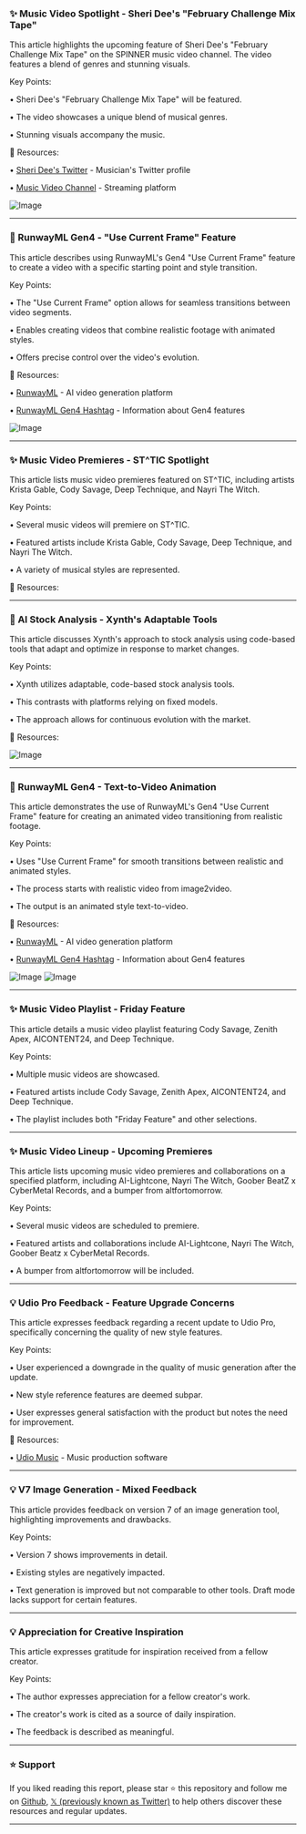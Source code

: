 ### ✨ Music Video Spotlight - Sheri Dee's "February Challenge Mix Tape"

This article highlights the upcoming feature of Sheri Dee's "February Challenge Mix Tape" on the SPINNER music video channel.  The video features a blend of genres and stunning visuals.

Key Points:

•  Sheri Dee's "February Challenge Mix Tape" will be featured.

• The video showcases a unique blend of musical genres.


• Stunning visuals accompany the music.


🔗 Resources:

• [Sheri Dee's Twitter](https://x.com/SheriBanks) - Musician's Twitter profile

• [Music Video Channel](http://musicvideochannel.ai) - Streaming platform


![Image](https://t.co/6mHJoEp4Xf)


---
### 🚀 RunwayML Gen4 - "Use Current Frame" Feature

This article describes using RunwayML's Gen4 "Use Current Frame" feature to create a video with a specific starting point and style transition.


Key Points:

• The "Use Current Frame" option allows for seamless transitions between video segments.

•  Enables creating videos that combine realistic footage with animated styles.


• Offers precise control over the video's evolution.


🔗 Resources:

• [RunwayML](https://x.com/runwayml) - AI video generation platform

• [RunwayML Gen4 Hashtag](https://x.com/hashtag/gen4?src=hashtag_click) - Information about Gen4 features


![Image](https://pbs.twimg.com/ext_tw_video_thumb/1908341505887977472/pu/img/-UwH8DfY_IhRiiDl.jpg)


---
### ✨ Music Video Premieres - ST^TIC Spotlight

This article lists music video premieres featured on ST^TIC, including artists Krista Gable, Cody Savage, Deep Technique, and Nayri The Witch.


Key Points:

• Several music videos will premiere on ST^TIC.

• Featured artists include Krista Gable, Cody Savage, Deep Technique, and Nayri The Witch.

• A variety of musical styles are represented.


🔗 Resources:


---
### 🤖 AI Stock Analysis - Xynth's Adaptable Tools

This article discusses Xynth's approach to stock analysis using code-based tools that adapt and optimize in response to market changes.


Key Points:

• Xynth utilizes adaptable, code-based stock analysis tools.

• This contrasts with platforms relying on fixed models.

• The approach allows for continuous evolution with the market.


🔗 Resources:


![Image](https://pbs.twimg.com/media/GnuzHrIXwAAotFo?format=jpg&name=small)


---
### 🚀 RunwayML Gen4 - Text-to-Video Animation

This article demonstrates the use of RunwayML's Gen4 "Use Current Frame" feature for creating an animated video transitioning from realistic footage.


Key Points:

• Uses "Use Current Frame" for smooth transitions between realistic and animated styles.

• The process starts with realistic video from image2video.


• The output is an animated style text-to-video.


🔗 Resources:

• [RunwayML](https://x.com/runwayml) - AI video generation platform

• [RunwayML Gen4 Hashtag](https://x.com/hashtag/gen4?src=hashtag_click) - Information about Gen4 features

![Image](https://pbs.twimg.com/media/Gnu34yPXgAATgsT?format=jpg&name=small)
![Image](https://pbs.twimg.com/ext_tw_video_thumb/1908325873045901312/pu/img/sMMLRci5dQoPUyfp.jpg)


---
### ✨ Music Video Playlist - Friday Feature

This article details a music video playlist featuring Cody Savage, Zenith Apex, AICONTENT24, and Deep Technique.


Key Points:

• Multiple music videos are showcased.

• Featured artists include Cody Savage, Zenith Apex, AICONTENT24, and Deep Technique.

• The playlist includes both "Friday Feature" and other selections.


---
### ✨ Music Video Lineup - Upcoming Premieres

This article lists upcoming music video premieres and collaborations on a specified platform, including AI-Lightcone, Nayri The Witch, Goober BeatZ x CyberMetal Records, and a bumper from altfortomorrow.

Key Points:

• Several music videos are scheduled to premiere.

• Featured artists and collaborations include AI-Lightcone, Nayri The Witch, Goober Beatz x CyberMetal Records.

• A bumper from altfortomorrow will be included.



---
### 💡 Udio Pro Feedback - Feature Upgrade Concerns

This article expresses feedback regarding a recent update to Udio Pro, specifically concerning the quality of new style features.

Key Points:

• User experienced a downgrade in the quality of music generation after the update.

• New style reference features are deemed subpar.

• User expresses general satisfaction with the product but notes the need for improvement.



🔗 Resources:

• [Udio Music](https://x.com/udiomusic) - Music production software


---
### 💡  V7 Image Generation - Mixed Feedback

This article provides feedback on version 7 of an image generation tool, highlighting improvements and drawbacks.

Key Points:

• Version 7 shows improvements in detail.

• Existing styles are negatively impacted.

• Text generation is improved but not comparable to other tools.  Draft mode lacks support for certain features.


---
### 💡 Appreciation for Creative Inspiration

This article expresses gratitude for inspiration received from a fellow creator.

Key Points:

• The author expresses appreciation for a fellow creator's work.

• The creator's work is cited as a source of daily inspiration.

• The feedback is described as meaningful.


---

### ⭐️ Support

If you liked reading this report, please star ⭐️ this repository and follow me on [Github](https://github.com/Drix10), [𝕏 (previously known as Twitter)](https://x.com/DRIX_10_) to help others discover these resources and regular updates.

---